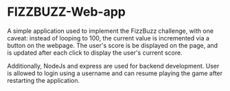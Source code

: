 # FIZZBUZZ-Web-app

A simple application used to implement the FizzBuzz challenge, with one caveat: instead of looping to 100, the current value is incremented via a button on the webpage. 
The user's score is be displayed on the page, and is updated after each click to display the user's current score. 

Additionally, NodeJs and express are used for backend development. User is allowed to login using a username and can resume playing the game after restarting the application.

